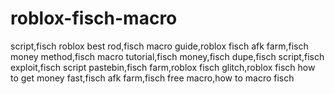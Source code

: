 # roblox-fisch-macro
script,fisch roblox best rod,fisch macro guide,roblox fisch afk farm,fisch money method,fisch macro tutorial,fisch money,fisch dupe,fisch script,fisch exploit,fisch script pastebin,fisch farm,roblox fisch glitch,roblox fisch how to get money fast,fisch afk farm,fisch free macro,how to macro fisch
